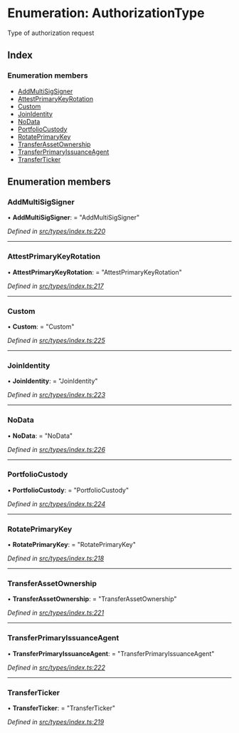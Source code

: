 # Enumeration: AuthorizationType

Type of authorization request

## Index

### Enumeration members

* [AddMultiSigSigner](authorizationtype.md#addmultisigsigner)
* [AttestPrimaryKeyRotation](authorizationtype.md#attestprimarykeyrotation)
* [Custom](authorizationtype.md#custom)
* [JoinIdentity](authorizationtype.md#joinidentity)
* [NoData](authorizationtype.md#nodata)
* [PortfolioCustody](authorizationtype.md#portfoliocustody)
* [RotatePrimaryKey](authorizationtype.md#rotateprimarykey)
* [TransferAssetOwnership](authorizationtype.md#transferassetownership)
* [TransferPrimaryIssuanceAgent](authorizationtype.md#transferprimaryissuanceagent)
* [TransferTicker](authorizationtype.md#transferticker)

## Enumeration members

###  AddMultiSigSigner

• **AddMultiSigSigner**: = "AddMultiSigSigner"

*Defined in [src/types/index.ts:220](https://github.com/PolymathNetwork/polymesh-sdk/blob/a0872cf4/src/types/index.ts#L220)*

___

###  AttestPrimaryKeyRotation

• **AttestPrimaryKeyRotation**: = "AttestPrimaryKeyRotation"

*Defined in [src/types/index.ts:217](https://github.com/PolymathNetwork/polymesh-sdk/blob/a0872cf4/src/types/index.ts#L217)*

___

###  Custom

• **Custom**: = "Custom"

*Defined in [src/types/index.ts:225](https://github.com/PolymathNetwork/polymesh-sdk/blob/a0872cf4/src/types/index.ts#L225)*

___

###  JoinIdentity

• **JoinIdentity**: = "JoinIdentity"

*Defined in [src/types/index.ts:223](https://github.com/PolymathNetwork/polymesh-sdk/blob/a0872cf4/src/types/index.ts#L223)*

___

###  NoData

• **NoData**: = "NoData"

*Defined in [src/types/index.ts:226](https://github.com/PolymathNetwork/polymesh-sdk/blob/a0872cf4/src/types/index.ts#L226)*

___

###  PortfolioCustody

• **PortfolioCustody**: = "PortfolioCustody"

*Defined in [src/types/index.ts:224](https://github.com/PolymathNetwork/polymesh-sdk/blob/a0872cf4/src/types/index.ts#L224)*

___

###  RotatePrimaryKey

• **RotatePrimaryKey**: = "RotatePrimaryKey"

*Defined in [src/types/index.ts:218](https://github.com/PolymathNetwork/polymesh-sdk/blob/a0872cf4/src/types/index.ts#L218)*

___

###  TransferAssetOwnership

• **TransferAssetOwnership**: = "TransferAssetOwnership"

*Defined in [src/types/index.ts:221](https://github.com/PolymathNetwork/polymesh-sdk/blob/a0872cf4/src/types/index.ts#L221)*

___

###  TransferPrimaryIssuanceAgent

• **TransferPrimaryIssuanceAgent**: = "TransferPrimaryIssuanceAgent"

*Defined in [src/types/index.ts:222](https://github.com/PolymathNetwork/polymesh-sdk/blob/a0872cf4/src/types/index.ts#L222)*

___

###  TransferTicker

• **TransferTicker**: = "TransferTicker"

*Defined in [src/types/index.ts:219](https://github.com/PolymathNetwork/polymesh-sdk/blob/a0872cf4/src/types/index.ts#L219)*
